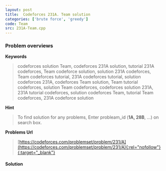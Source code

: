 ```yaml
---
layout: post
title:  Codeforces 231A. Team solution
categories: ['brute force', 'greedy']
code: Team
src: 231A-Team.cpp
---
```

### **Problem overviews**

**Keywords**
> codeforces solution Team, codeforces 231A solution, tutorial 231A codeforces, Team codeforce solution, solution 231A codeforces, Team codeforces tutorial, 231A codeforces tutorial, solution codeforces 231A, codeforces Team solution, Team tutorial codeforces, solution Team codeforces, codeforces solution 231A, 231A tutorial codeforces, solution codeforces Team, tutorial Team codeforces, 231A codeforce solution

**Hint**
> To find solution for any problems, Enter probleam_id (**1A, 28B**, ...) on search box. 

**Problems Url**
> [https://codeforces.com/problemset/problem/231/A](https://codeforces.com/problemset/problem/231/A){:rel="nofollow"}{:target="_blank"}

#### **Solution**



